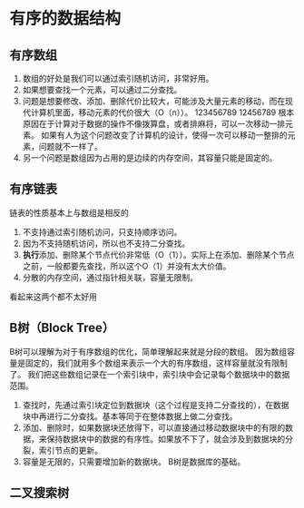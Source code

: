 # 有序的数据结构
## 有序数组
1. 数组的好处是我们可以通过索引随机访问，非常好用。
2. 如果想要查找一个元素，可以通过二分查找。
3. 问题是想要修改、添加、删除代价比较大，可能涉及大量元素的移动，而在现代计算机里面，移动元素的代价很大（O（n））。
123456789
12456789
根本原因在于计算对于数据的操作不像拨算盘，或者排麻将，可以一次移动一排元素。
如果有人为这个问题改变了计算机的设计，使得一次可以移动一整排的元素，问题就不一样了。
4. 另一个问题是数组因为占用的是边续的内存空间，其容量只能是固定的。

## 有序链表
链表的性质基本上与数组是相反的
1. 不支持通过索引随机访问，只支持顺序访问。
2. 因为不支持随机访问，所以也不支持二分查找。
3. **执行**添加、删除某个节点代价非常低（O（1））。实际上在添加、删除某个节点之前，一般都要先查找，所以这个O（1）并没有太大价值。
4. 分散的内存空间，通过指针相关联，容量无限制。

看起来这两个都不太好用
## B树（Block Tree）
B树可以理解为对于有序数组的优化，简单理解起来就是分段的数组。
因为数组容量是固定的，我们就用多个数组来表示一个大的有序数组，这样容量就没有限制了。
我们把这些数组记录在一个索引块中，索引块中会记录每个数据块中的数据范围。
1. 查找时，先通过索引块定位到数据块（这个过程是支持二分查找的），在数据块中再进行二分查找。基本等同于在整体数据上做二分查找。
2. 添加、删除时，如果数据块还放得下，可以直接通过移动数据块中的有限的数据，来保持数据块中的数据的有序性。如果放不下了，就会涉及到数据块的分裂，索引节点的更新。
3. 容量是无限的，只需要增加新的数据块。
B树是数据库的基础。

## 二叉搜索树











